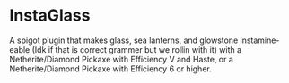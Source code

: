 # InstaGlass
A spigot plugin that makes glass, sea lanterns, and glowstone instamine-eable (Idk if that is correct grammer but we rollin with it) with a Netherite/Diamond Pickaxe with Efficiency V and Haste, or a Netherite/Diamond Pickaxe with Efficiency 6 or higher.
